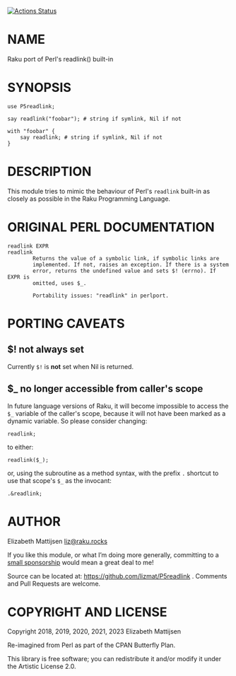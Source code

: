 [![Actions Status](https://github.com/lizmat/P5readlink/workflows/test/badge.svg)](https://github.com/lizmat/P5readlink/actions)

NAME
====

Raku port of Perl's readlink() built-in

SYNOPSIS
========

    use P5readlink;

    say readlink("foobar"); # string if symlink, Nil if not

    with "foobar" {
        say readlink; # string if symlink, Nil if not
    }

DESCRIPTION
===========

This module tries to mimic the behaviour of Perl's `readlink` built-in as closely as possible in the Raku Programming Language.

ORIGINAL PERL DOCUMENTATION
===========================

    readlink EXPR
    readlink
            Returns the value of a symbolic link, if symbolic links are
            implemented. If not, raises an exception. If there is a system
            error, returns the undefined value and sets $! (errno). If EXPR is
            omitted, uses $_.

            Portability issues: "readlink" in perlport.

PORTING CAVEATS
===============

$! not always set
-----------------

Currently `$!` is **not** set when Nil is returned.

$_ no longer accessible from caller's scope
-------------------------------------------

In future language versions of Raku, it will become impossible to access the `$_` variable of the caller's scope, because it will not have been marked as a dynamic variable. So please consider changing:

    readlink;

to either:

    readlink($_);

or, using the subroutine as a method syntax, with the prefix `.` shortcut to use that scope's `$_` as the invocant:

    .&readlink;

AUTHOR
======

Elizabeth Mattijsen <liz@raku.rocks>

If you like this module, or what I’m doing more generally, committing to a [small sponsorship](https://github.com/sponsors/lizmat/) would mean a great deal to me!

Source can be located at: https://github.com/lizmat/P5readlink . Comments and Pull Requests are welcome.

COPYRIGHT AND LICENSE
=====================

Copyright 2018, 2019, 2020, 2021, 2023 Elizabeth Mattijsen

Re-imagined from Perl as part of the CPAN Butterfly Plan.

This library is free software; you can redistribute it and/or modify it under the Artistic License 2.0.


